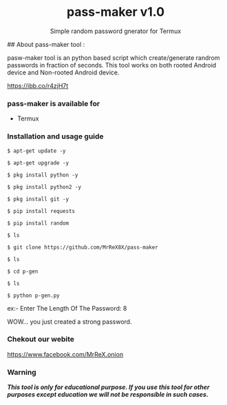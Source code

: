 <h1 align="center">pass-maker v1.0</h1>
<p align="center">
      Simple random password gnerator for Termux
      </p>
## About pass-maker tool :

pasw-maker tool is an python based script which create/generate randrom passwords in fraction of seconds. This tool works on both rooted Android device and Non-rooted Android device.

https://ibb.co/r4zjH7t

### pass-maker is available for

* Termux
### Installation and usage guide
```
$ apt-get update -y
```
```
$ apt-get upgrade -y
```
```
$ pkg install python -y 
```
```
$ pkg install python2 -y
```
```
$ pkg install git -y
```
```
$ pip install requests
```
```
$ pip install random
```
```
$ ls
```
```
$ git clone https://github.com/MrReX8X/pass-maker
```
```
$ ls
```
```
$ cd p-gen
```
```
$ ls
```
```
$ python p-gen.py
```
ex:- Enter The Length Of The Password: 8

WOW... you just created a strong password.


### Chekout our webite 
https://www.facebook.com/MrReX.onion
### Warning

***This tool is only for educational purpose. If you use this tool for other purposes except education we will not be responsible in such cases.***

